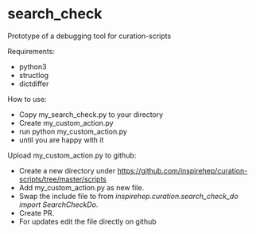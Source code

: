 # search_check
Prototype of a debugging tool for curation-scripts

Requirements:
* python3
* structlog
* dictdiffer

How to use:
* Copy my_search_check.py to your directory
* Create my_custom_action.py
* run python my_custom_action.py
* until you are happy with it

Upload my_custom_action.py to github:
* Create a new directory under https://github.com/inspirehep/curation-scripts/tree/master/scripts 
* Add my_custom_action.py as new file. 
* Swap the include file to from *inspirehep.curation.search_check_do import SearchCheckDo*.
* Create PR.
* For updates edit the file directly on github
